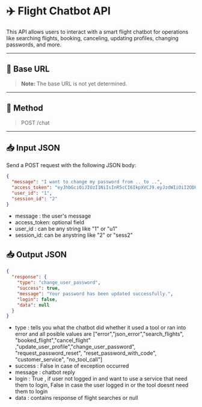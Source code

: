 # ✈️ Flight Chatbot API

This API allows users to interact with a smart flight chatbot for operations like searching flights, booking, canceling, updating profiles, changing passwords, and more.

---

## 📍 Base URL

> **Note:** The base URL is not yet determined.

---

## 🔁 Method

> POST /chat

---

## 📥 Input JSON

Send a POST request with the following JSON body:

```json
{
  "message": "I want to change my password from .. to ..",
  "access_token": "eyJhbGciOiJIUzI1NiIsInR5cCI6IkpXVCJ9.eyJzdWIiOiI2ODU1YTJhMjMwYjhiMzA..",
  "user_id": "1",
  "session_id": "2"
}
```

- message : the user's message
- access_token: optional field
- user_id : can be any string like "1" or "u1"
- session_id: can be anystring like "2" or "sess2"

## 📥 Output JSON

```json
{
  "response": {
    "type": "change_user_password",
    "success": true,
    "message": "Your password has been updated successfully.",
    "login": false,
    "data": null
  }
}
```

- type : tells you what the chatbot did whether it used a tool or ran into error and all posible values are ["error","json_error","search_flights", "booked_flight","cancel_flight" ,"update_user_profile","change_user_password", "request_password_reset", "reset_password_with_code", "customer_service", "no_tool_call"]
- success : False in case of exception occurred
- message : chatbot reply
- login : True , if user not logged in and want to use a service that need them to login, False in case the user logged in or the tool doesnt need them to login
- data : contains response of flight searches or null
